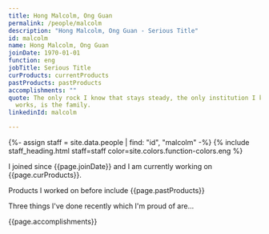 ```yaml
---
title: Hong Malcolm, Ong Guan
permalink: /people/malcolm
description: "Hong Malcolm, Ong Guan - Serious Title"
id: malcolm
name: Hong Malcolm, Ong Guan
joinDate: 1970-01-01
function: eng
jobTitle: Serious Title
curProducts: currentProducts
pastProducts: pastProducts
accomplishments: ""
quote: The only rock I know that stays steady, the only institution I know that
  works, is the family.
linkedinId: malcolm

---
```


{%- assign staff = site.data.people | find: "id", "malcolm" -%}
{% include staff_heading.html staff=staff color=site.colors.function-colors.eng %}

<p>I joined since {{page.joinDate}} and I am currently working on {{page.curProducts}}.</p>

<p>Products I worked on before include {{page.pastProducts}}</p>

<p>Three things I've done recently which I'm proud of are...</p>
{{page.accomplishments}}
